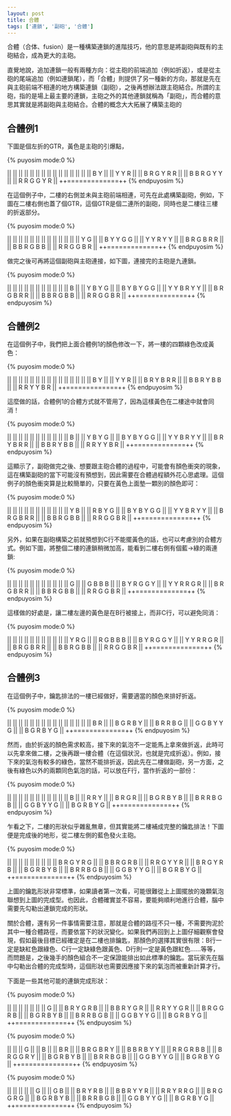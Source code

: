 ```yaml
---
layout: post
title: 合體
tags: ['連鎖', '副砲', '合體']
---
```


合體（合体、fusion）是一種構築連鎖的進階技巧，他的意思是將副砲與既有的主砲結合，成為更大的主砲。

直覺地說，追加連鎖一般有兩種方向：從主砲的前端追加（例如折返），或是從主砲的尾端追加（例如連鎖尾），而「合體」則提供了另一種新的方向，那就是先在與主砲前端不相連的地方構築連鎖（副砲），之後再想辦法跟主砲結合。所謂的主砲，指的是場上最主要的連鎖，主砲之外的其他連鎖就稱為「副砲」，而合體的意思其實就是將副砲與主砲結合。合體的概念大大拓展了構築主砲的

## 合體例1

下圖是個左折的GTR，黃色是主砲的引爆點，

{% puyosim mode:0 %}
                 
||             ||
||             ||
||             ||
||             ||
||             ||
||             ||
||             ||
|| B Y         ||
|| Y Y   R     ||
|| B R G Y R R ||
|| B B R G Y Y ||
|| R R G G Y R ||
++=============++
{% endpuyosim %}

在這個例子中，二樓的右側並未與主砲前端相連，可先在此處構築副砲，例如，下圖在二樓右側也蓋了個GTR，這個GTR是個二連所的副砲，同時也是二樓往三樓的折返部分。

{% puyosim mode:0 %}
                 
||             ||
||             ||
||             ||
||             ||
||             ||
||             ||
||         Y G ||
|| B Y   Y G G ||
|| Y Y   R Y Y ||
|| B R G B R R ||
|| B B R G B B ||
|| R R G G B R ||
++=============++
{% endpuyosim %}

做完之後可再將這個副砲與主砲連接，如下圖，連接完的主砲是九連鎖。

{% puyosim mode:0 %}
                 
||             ||
||             ||
||             ||
||             ||
||             ||
||       B     ||
||     Y B Y G ||
|| B Y B Y G G ||
|| Y Y B R Y Y ||
|| B R G B R R ||
|| B B R G B B ||
|| R R G G B R ||
++=============++
{% endpuyosim %}

## 合體例2

在這個例子中，我們把上面合體例1的顏色修改一下，將一樓的四顆綠色改成黃色：

{% puyosim mode:0 %}
                 
||             ||
||             ||
||             ||
||             ||
||             ||
||             ||
||             ||
|| B Y         ||
|| Y Y   R     ||
|| B R Y B R R ||
|| B B R Y B B ||
|| R R Y Y B R ||
++=============++
{% endpuyosim %}

這麼做的話，合體例1的合體方式就不管用了，因為這樣黃色在二樓途中就會同消！

{% puyosim mode:0 %}

||             ||
||             ||
||             ||
||             ||
||             ||
||       B     ||
||     Y B Y G ||
|| B Y B Y G G ||
|| Y Y B R Y Y ||
|| B R Y B R R ||
|| B B R Y B B ||
|| R R Y Y B R ||
++=============++
{% endpuyosim %}

這顯示了，副砲做完之後、想要跟主砲合體的過程中，可能會有顏色衝突的現象，這在構築副砲的當下可能沒有預想到，因此需要在合體過程額外花心思處理。這個例子的顏色衝突算是比較簡單的，只要在黃色上面墊一顆別的顏色即可：

{% puyosim mode:0 %}

||             ||
||             ||
||             ||
||             ||
||             ||
||     Y B     ||
||     R B Y G ||
|| B Y B Y G G ||
|| Y Y B R Y Y ||
|| B R G B R R ||
|| B B R G B B ||
|| R R G G B R ||
++=============++
{% endpuyosim %}

另外，如果在副砲構築之前就預想到C行不能擺黃色的話，也可以考慮別的合體方式。例如下圖，將整個二樓的連鎖稍微加高，能看到二樓右側有個藍→綠的兩連鎖:

{% puyosim mode:0 %}

||             ||
||             ||
||             ||
||             ||
||             ||
||       G     ||
||     G B B B ||
|| B Y R G G Y ||
|| Y Y R R G R ||
|| B R G B R R ||
|| B B R G B B ||
|| R R G G B R ||
++=============++
{% endpuyosim %}

這樣做的好處是，讓二樓左邊的黃色是在B行被接上，而非C行，可以避免同消：

{% puyosim mode:0 %}

||             ||
||             ||
||             ||
||             ||
||             ||
||   Y R G     ||
||   R G B B B ||
|| B Y R G G Y ||
|| Y Y R R G R ||
|| B R G B R R ||
|| B B R G B B ||
|| R R G G B R ||
++=============++
{% endpuyosim %}

## 合體例3

在這個例子中，鑰匙排法的一樓已經做好，需要適當的顏色來排好折返。

{% puyosim mode:0 %}
                 
||             ||
||             ||
||             ||
||             ||
||             ||
||             ||
||             ||
|| B R         ||
|| B G R B Y   ||
|| B R R B G   ||
|| G G B Y Y G ||
|| B G R B Y G ||
++=============++
{% endpuyosim %}

然而，由於折返的顏色需求較高，接下來的氣泡不一定能馬上拿來做折返，此時可以先拿來做二樓，之後再跟一樓合體（在這個狀況，也就是完成折返）。例如，接下來的氣泡有較多的綠色，當然不能排折返，因此先在二樓做副砲，另一方面，之後有綠色以外的兩顆同色氣泡的話，可以放在F行，當作折返的一部份：

{% puyosim mode:0 %}
                 
||             ||
||             ||
||             ||
||             ||
||             ||
||   B         ||
|| R R     Y   ||
|| B R G   R   ||
|| B G R B Y B ||
|| B R R B G B ||
|| G G B Y Y G ||
|| B G R B Y G ||
++=============++
{% endpuyosim %}

乍看之下，二樓的形狀似乎雜亂無章，但其實能將二樓補成完整的鑰匙排法！下圖便是完成後的地形，從二樓左側的藍色發火主砲。

{% puyosim mode:0 %}
                 
||             ||
||             ||
||             ||
||             ||
|| B R G Y R G ||
|| B B R G R B ||
|| R R G Y Y R ||
|| B R G Y R B ||
|| B G R B Y B ||
|| B R R B G B ||
|| G G B Y Y G ||
|| B G R B Y G ||
++=============++
{% endpuyosim %}

上圖的鑰匙形狀非常標準，如果讀者第一次看，可能很難從上上圖擺放的幾顆氣泡聯想到上圖的完成型。也因此，合體確實並不容易，要能夠順利地進行合體，腦中需要先勾勒出連鎖完成的形狀。

關於合體，還有另一件事情需要注意，那就是合體的路徑不只一種，不需要拘泥於其中一種合體路徑，而要依當下的狀況變化。如果我們再回到上上圖仔細觀察會發現，假如最後目標已經確定是在二樓也排鑰匙，那顏色的選擇其實很有限：B行一定是缺紅色跟綠色、C行一定缺綠色跟黃色、D行則一定是黃色跟紅色......等等，而問題是，之後幾手的顏色組合不一定保證能排出如此標準的鑰匙。當玩家先在腦中勾勒出合體的完成型時，這個形狀也需要因應接下來的氣泡而被重新計算才行。

下面是一些其他可能的連鎖完成形狀：

{% puyosim mode:0 %}
                 
||             ||
||             ||
||             ||
||           G ||
|| B R Y G R B ||
|| B B R Y G R ||
|| R R Y Y G R ||
|| B R G G R B ||
|| B G R B Y B ||
|| B R R B G B ||
|| G G B Y Y G ||
|| B G R B Y G ||
++=============++
{% endpuyosim %}


{% puyosim mode:0 %}
                 
||             ||
||           G ||
||           B ||
||         B R ||
|| B R G B R Y ||
|| B B R B Y Y ||
|| R R G R B B ||
|| B R G G R Y ||
|| B G R B Y B ||
|| B R R B G B ||
|| G G B Y Y G ||
|| B G R B Y G ||
++=============++
{% endpuyosim %}

{% puyosim mode:0 %}
                 
||             ||
||             ||
||           G ||
||         G B ||
|| B R Y   R B ||
|| B B R Y Y R ||
|| R R Y R R G ||
|| B R G G R G ||
|| B G R B Y B ||
|| B R R B G B ||
|| G G B Y Y G ||
|| B G R B Y G ||
++=============++
{% endpuyosim %}

